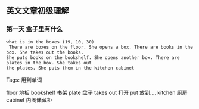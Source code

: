 ## 英文文章初级理解
### 第一天 盒子里有什么
```
what is in the boxes (19, 10, 30)
 There are boxes on the floor. She opens a box. There are books in the box. She takes out the books. 
She puts books on the bookshelf. She opens another box. There are plates in the box. She takes out
the plates. She puts them in the kitchen cabinet

```
Tags: 用到单词

floor 地板
bookshelf 书架
plate 盘子
takes out 打开
put 放到....
kitchen 厨房
cabinet 内阁储藏柜
